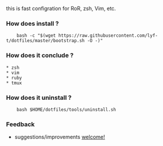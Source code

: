 this is fast configration for RoR, zsh, Vim, etc.

### How does install ?
```shell
    bash -c "$(wget https://raw.githubusercontent.com/lyf-t/dotfiles/master/bootstrap.sh -O -)"
```
### How does it conclude ?
	* zsh
	* vim
	* ruby
	* tmux
### How does it uninstall ?
        bash $HOME/dotfiles/tools/uninstall.sh
### Feedback
* suggestions/improvements [welcome!][1]

[1]:	https://github.com/FsymplyAM/dotfiles/issues "Welcome"
